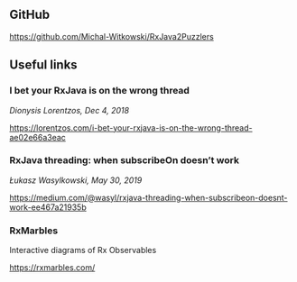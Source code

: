 ## GitHub

https://github.com/Michal-Witkowski/RxJava2Puzzlers

## Useful links

### I bet your RxJava is on the wrong thread
_Dionysis Lorentzos, Dec 4, 2018_

https://lorentzos.com/i-bet-your-rxjava-is-on-the-wrong-thread-ae02e66a3eac

### RxJava threading: when subscribeOn doesn’t work
_Łukasz Wasylkowski, May 30, 2019_

https://medium.com/@wasyl/rxjava-threading-when-subscribeon-doesnt-work-ee467a21935b

### RxMarbles
Interactive diagrams of Rx Observables

https://rxmarbles.com/